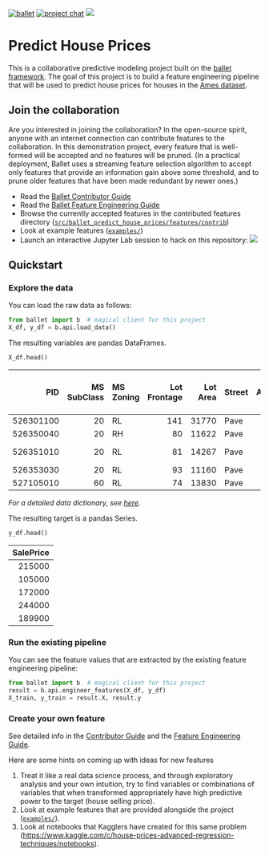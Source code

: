 [![ballet](https://img.shields.io/static/v1?label=built%20with&message=ballet&color=FCDD35)](https://github.com/HDI-Project/ballet)
[![project chat](https://badges.gitter.im/ballet-project/community.svg)](https://gitter.im/ballet-project/community?utm_source=badge&utm_medium=badge&utm_campaign=pr-badge)
<a href="https://mybinder.org/v2/gh/HDI-Project/ballet-predict-house-prices/master?urlpath=lab" target="_blank" rel="nofollow"><img src="https://hdi-project.github.io/ballet/_static/launch-assemble.svg" style="max-width:100%;"></a>

# Predict House Prices

This is a collaborative predictive modeling project built on the [ballet
framework](https://github.com/HDI-Project/ballet). The goal of this project
is to build a feature engineering pipeline that will be used to predict house
 prices for houses in the [Ames dataset](http://jse.amstat.org/v19n3/decock.pdf).

## Join the collaboration

Are you interested in joining the collaboration? In the open-source spirit,
anyone with an internet connection can contribute features to the
collaboration. In this demonstration project, every feature that is
well-formed will be accepted and no features will be pruned. (In a practical
deployment, Ballet uses a streaming feature selection algorithm to accept
only features that provide an information gain above some threshold, and to
prune older features that have been made redundant by newer ones.)

- Read the [Ballet Contributor Guide](https://hdi-project.github.io/ballet/contributor_guide.html)
- Read the [Ballet Feature Engineering Guide](https://hdi-project.github.io/ballet/feature_engineering_guide.html)
- Browse the currently accepted features in the contributed features
    directory ([`src/ballet_predict_house_prices/features/contrib`](src/ballet_predict_house_prices/features/contrib))
- Look at example features ([`examples/`](examples/))
- Launch an interactive Jupyter Lab session to hack on this repository:
    <a href="https://mybinder.org/v2/gh/HDI-Project/ballet-predict-house-prices/master?urlpath=lab" target="_blank" rel="nofollow" ><img src="https://hdi-project.github.io/ballet/_static/launch-assemble.svg" style="max-width:100%;"></a>


## Quickstart

### Explore the data

You can load the raw data as follows:

```python
from ballet import b  # magical client for this project
X_df, y_df = b.api.load_data()
```

The resulting variables are pandas DataFrames.
```python
X_df.head()
```

|       PID |   MS SubClass | MS Zoning   |   Lot Frontage |   Lot Area | Street   |   Alley | Lot Shape   | Land Contour   | Utilities   | Lot Config   | Land Slope   | Neighborhood   | Condition 1   | Condition 2   | Bldg Type   | House Style   |   Overall Qual |   Overall Cond |   Year Built |   Year Remod/Add | Roof Style   | Roof Matl   | Exterior 1st   | Exterior 2nd   | Mas Vnr Type   |   Mas Vnr Area | Exter Qual   | Exter Cond   | Foundation   | Bsmt Qual   | Bsmt Cond   | Bsmt Exposure   | BsmtFin Type 1   |   BsmtFin SF 1 | BsmtFin Type 2   |   BsmtFin SF 2 |   Bsmt Unf SF |   Total Bsmt SF | Heating   | Heating QC   | Central Air   | Electrical   |   1st Flr SF |   2nd Flr SF |   Low Qual Fin SF |   Gr Liv Area |   Bsmt Full Bath |   Bsmt Half Bath |   Full Bath |   Half Bath |   Bedroom AbvGr |   Kitchen AbvGr | Kitchen Qual   |   TotRms AbvGrd | Functional   |   Fireplaces | Fireplace Qu   | Garage Type   |   Garage Yr Blt | Garage Finish   |   Garage Cars |   Garage Area | Garage Qual   | Garage Cond   | Paved Drive   |   Wood Deck SF |   Open Porch SF |   Enclosed Porch |   3Ssn Porch |   Screen Porch |   Pool Area |   Pool QC | Fence   | Misc Feature   |   Misc Val |   Mo Sold |   Yr Sold | Sale Type   | Sale Condition   |
|----------:|--------------:|:------------|---------------:|-----------:|:---------|--------:|:------------|:---------------|:------------|:-------------|:-------------|:---------------|:--------------|:--------------|:------------|:--------------|---------------:|---------------:|-------------:|-----------------:|:-------------|:------------|:---------------|:---------------|:---------------|---------------:|:-------------|:-------------|:-------------|:------------|:------------|:----------------|:-----------------|---------------:|:-----------------|---------------:|--------------:|----------------:|:----------|:-------------|:--------------|:-------------|-------------:|-------------:|------------------:|--------------:|-----------------:|-----------------:|------------:|------------:|----------------:|----------------:|:---------------|----------------:|:-------------|-------------:|:---------------|:--------------|----------------:|:----------------|--------------:|--------------:|:--------------|:--------------|:--------------|---------------:|----------------:|-----------------:|-------------:|---------------:|------------:|----------:|:--------|:---------------|-----------:|----------:|----------:|:------------|:-----------------|
| 526301100 |            20 | RL          |            141 |      31770 | Pave     |     nan | IR1         | Lvl            | AllPub      | Corner       | Gtl          | NAmes          | Norm          | Norm          | 1Fam        | 1Story        |              6 |              5 |         1960 |             1960 | Hip          | CompShg     | BrkFace        | Plywood        | Stone          |            112 | TA           | TA           | CBlock       | TA          | Gd          | Gd              | BLQ              |            639 | Unf              |              0 |           441 |            1080 | GasA      | Fa           | Y             | SBrkr        |         1656 |            0 |                 0 |          1656 |                1 |                0 |           1 |           0 |               3 |               1 | TA             |               7 | Typ          |            2 | Gd             | Attchd        |            1960 | Fin             |             2 |           528 | TA            | TA            | P             |            210 |              62 |                0 |            0 |              0 |           0 |       nan | nan     | nan            |          0 |         5 |      2010 | WD          | Normal           |
| 526350040 |            20 | RH          |             80 |      11622 | Pave     |     nan | Reg         | Lvl            | AllPub      | Inside       | Gtl          | NAmes          | Feedr         | Norm          | 1Fam        | 1Story        |              5 |              6 |         1961 |             1961 | Gable        | CompShg     | VinylSd        | VinylSd        | None           |              0 | TA           | TA           | CBlock       | TA          | TA          | No              | Rec              |            468 | LwQ              |            144 |           270 |             882 | GasA      | TA           | Y             | SBrkr        |          896 |            0 |                 0 |           896 |                0 |                0 |           1 |           0 |               2 |               1 | TA             |               5 | Typ          |            0 | nan            | Attchd        |            1961 | Unf             |             1 |           730 | TA            | TA            | Y             |            140 |               0 |                0 |            0 |            120 |           0 |       nan | MnPrv   | nan            |          0 |         6 |      2010 | WD          | Normal           |
| 526351010 |            20 | RL          |             81 |      14267 | Pave     |     nan | IR1         | Lvl            | AllPub      | Corner       | Gtl          | NAmes          | Norm          | Norm          | 1Fam        | 1Story        |              6 |              6 |         1958 |             1958 | Hip          | CompShg     | Wd Sdng        | Wd Sdng        | BrkFace        |            108 | TA           | TA           | CBlock       | TA          | TA          | No              | ALQ              |            923 | Unf              |              0 |           406 |            1329 | GasA      | TA           | Y             | SBrkr        |         1329 |            0 |                 0 |          1329 |                0 |                0 |           1 |           1 |               3 |               1 | Gd             |               6 | Typ          |            0 | nan            | Attchd        |            1958 | Unf             |             1 |           312 | TA            | TA            | Y             |            393 |              36 |                0 |            0 |              0 |           0 |       nan | nan     | Gar2           |      12500 |         6 |      2010 | WD          | Normal           |
| 526353030 |            20 | RL          |             93 |      11160 | Pave     |     nan | Reg         | Lvl            | AllPub      | Corner       | Gtl          | NAmes          | Norm          | Norm          | 1Fam        | 1Story        |              7 |              5 |         1968 |             1968 | Hip          | CompShg     | BrkFace        | BrkFace        | None           |              0 | Gd           | TA           | CBlock       | TA          | TA          | No              | ALQ              |           1065 | Unf              |              0 |          1045 |            2110 | GasA      | Ex           | Y             | SBrkr        |         2110 |            0 |                 0 |          2110 |                1 |                0 |           2 |           1 |               3 |               1 | Ex             |               8 | Typ          |            2 | TA             | Attchd        |            1968 | Fin             |             2 |           522 | TA            | TA            | Y             |              0 |               0 |                0 |            0 |              0 |           0 |       nan | nan     | nan            |          0 |         4 |      2010 | WD          | Normal           |
| 527105010 |            60 | RL          |             74 |      13830 | Pave     |     nan | IR1         | Lvl            | AllPub      | Inside       | Gtl          | Gilbert        | Norm          | Norm          | 1Fam        | 2Story        |              5 |              5 |         1997 |             1998 | Gable        | CompShg     | VinylSd        | VinylSd        | None           |              0 | TA           | TA           | PConc        | Gd          | TA          | No              | GLQ              |            791 | Unf              |              0 |           137 |             928 | GasA      | Gd           | Y             | SBrkr        |          928 |          701 |                 0 |          1629 |                0 |                0 |           2 |           1 |               3 |               1 | TA             |               6 | Typ          |            1 | TA             | Attchd        |            1997 | Fin             |             2 |           482 | TA            | TA            | Y             |            212 |              34 |                0 |            0 |              0 |           0 |       nan | MnPrv   | nan            |          0 |         3 |      2010 | WD          | Normal           |

*For a detailed data dictionary, see
[here](https://s3.amazonaws.com/mit-dai-ballet/ames/DataDocumentation.txt).*

The resulting target is a pandas Series.

```python
y_df.head()
```

| SalePrice   |
|------------:|
|      215000 |
|      105000 |
|      172000 |
|      244000 |
|      189900 |

### Run the existing pipeline

You can see the feature values that are extracted by the existing feature
engineering pipeline:

```python
from ballet import b  # magical client for this project
result = b.api.engineer_features(X_df, y_df)
X_train, y_train = result.X, result.y
```

### Create your own feature

See detailed info in the [Contributor Guide](https://hdi-project.github.io/ballet/contributor_guide.html) and the [Feature Engineering
Guide](https://hdi-project.github.io/ballet/feature_engineering_guide.html).

Here are some hints on coming up with ideas for new features

1. Treat it like a real data science process, and through exploratory
   analysis and your own intuition, try to find variables or combinations of
   variables that when transformed appropriately have high predictive power
   to the target (house selling price).
1. Look at example features that are provided alongside the project
   ([`examples/`](examples/)).
1. Look at notebooks that Kagglers have created for this same problem
   (https://www.kaggle.com/c/house-prices-advanced-regression-techniques/notebooks).
